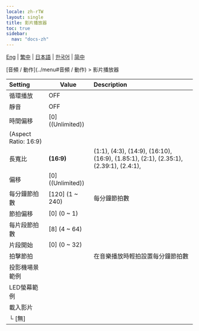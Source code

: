 ```yaml
---
locale: zh-rTW
layout: single
title: 影片播放器
toc: true
sidebar:
  nav: "docs-zh"
---
```

[Eng](/dancexr/menu/2025.4/motion/video_player) | [繁中](/tw/dancexr/menu/2025.4/motion/video_player) | [日本語](/jp/dancexr/menu/2025.4/motion/video_player) | [한국어](/kr/dancexr/menu/2025.4/motion/video_player) | [简中](/zh/dancexr/menu/2025.4/motion/video_player)

[音頻 / 動作](../menu#音頻 / 動作) > 影片播放器



| Setting | Value | Description |
| :--- | --- | :--- |
| 循環播放 | OFF | 
| 靜音 | OFF | 
| 時間偏移 | [0] ((Unlimited)) | 
| (Aspect Ratio: 16:9) || 
| 長寬比 | **(16:9)** | (1:1), (4:3), (14:9), (16:10), (16:9), (1.85:1), (2:1), (2.35:1), (2.39:1), (2.4:1),  |
| 偏移 | [0] ((Unlimited)) | 
| 每分鐘節拍數 | [120] (1 ~ 240) | 每分鐘節拍數
| 節拍偏移 | [0] (0 ~ 1) | 
| 每片段節拍數 | [8] (4 ~ 64) | 
| 片段開始 | [0] (0 ~ 32) | 
| 拍擊節拍 || 在音樂播放時輕拍設置每分鐘節拍數
| 投影機場景範例 || 
| LED螢幕範例 || 
| 載入影片 || 
| └ [無] || 
